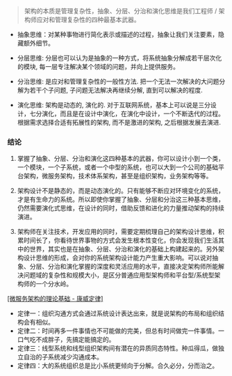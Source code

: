 > 架构的本质是管理复杂性，抽象、分层、分治和演化思维是我们工程师 / 架构师应对和管理复杂性的四种最基本武器。

- 抽象思维：对某种事物进行简化表示或描述的过程，抽象让我们关注要素，隐藏额外细节。

- 分层思维:  分层也可以认为是抽象的一种方式，将系统抽象分解成若干层次化的模块, 每一层专注解决某个领域的问题，并向上提供服务。

- 分治思维:  是应对和管理复杂性的一般性方法. 把一个无法一次解决的大问题分解为若干个子问题, 子问题无法解决再继续分解, 直到可以解决的程度.

- 演化思维: 架构是动态的, 演化的. 对于互联网系统，基本上可以说是三分设计，七分演化，而且是在设计中演化，在演化中设计，一个不断迭代的过程。根据需求选择合适有拓展性的架构, 而不是激进的架构, 之后根据发展去演进. 

### 结论

1. 掌握了抽象、分层、分治和演化这四种基本的武器，你可以设计小到一个类，一个模块，一个子系统，或者一个中型的系统，也可以大到一个公司的基础平台架构，微服务架构，技术体系架构，甚至是组织架构，业务架构等等。

2. 架构设计不是静态的，而是动态演化的。只有能够不断应对环境变化的系统，才是有生命力的系统。所以即使你掌握了抽象、分层和分治这三种基本思维，仍然需要演化式思维，在设计的同时，借助反馈和进化的力量推动架构的持续演进。

3. 架构师在关注技术，开发应用的同时，需要定期梳理自己的架构设计思维，积累时间长了，你看待世界事物的方式会发生根本性变化，你会发现我们生活其中的世界，其实也是在抽象、分层、分治和演化的基础上构建起来的。另外架构设计思维的形成，会对你的系统架构设计能力产生重大影响。可以说对抽象、分层、分治和演化掌握的深度和灵活应用的水平，直接决定架构师所能解决问题域的复杂性和规模大小，是区分普通应用型架构师和平台型/系统型架构师的一个分水岭。


[[微服务架构的理论基础 - 康威定律]](https://yq.aliyun.com/articles/8611)

- 定律一：组织沟通方式会通过系统设计表达出来，就是说架构的布局和组织结构会有相似。
- 定律二：时间再多一件事情也不可能做的完美，但总有时间做完一件事情。一口气吃不成胖子，先搞定能搞定的。
- 定律三：线型系统和线型组织架构间有潜在的异质同态特性。种瓜得瓜，做独立自治的子系统减少沟通成本。
- 定律四：大的系统组织总是比小系统更倾向于分解。合久必分，分而治之。
